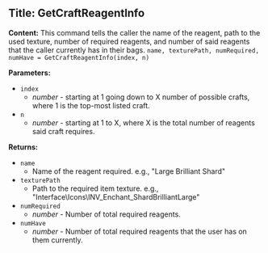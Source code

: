 ## Title: GetCraftReagentInfo

**Content:**
This command tells the caller the name of the reagent, path to the used texture, number of required reagents, and number of said reagents that the caller currently has in their bags.
`name, texturePath, numRequired, numHave = GetCraftReagentInfo(index, n)`

**Parameters:**
- `index`
  - *number* - starting at 1 going down to X number of possible crafts, where 1 is the top-most listed craft.
- `n`
  - *number* - starting at 1 to X, where X is the total number of reagents said craft requires.

**Returns:**
- `name`
  - Name of the reagent required. e.g., "Large Brilliant Shard"
- `texturePath`
  - Path to the required item texture. e.g., "Interface\\Icons\\INV_Enchant_ShardBrilliantLarge"
- `numRequired`
  - *number* - Number of total required reagents.
- `numHave`
  - *number* - Number of total required reagents that the user has on them currently.